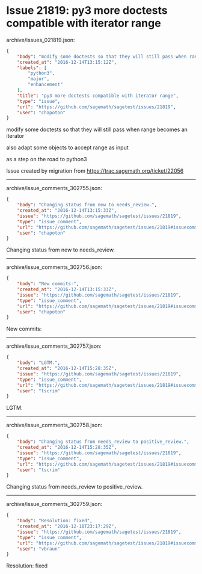 # Issue 21819: py3 more doctests compatible with iterator range

archive/issues_021819.json:
```json
{
    "body": "modify some doctests so that they will still pass when range becomes an iterator\n\nalso adapt some objects to accept range as input\n\nas a step on the road to python3\n\nIssue created by migration from https://trac.sagemath.org/ticket/22056\n\n",
    "created_at": "2016-12-14T13:15:12Z",
    "labels": [
        "python3",
        "major",
        "enhancement"
    ],
    "title": "py3 more doctests compatible with iterator range",
    "type": "issue",
    "url": "https://github.com/sagemath/sagetest/issues/21819",
    "user": "chapoton"
}
```
modify some doctests so that they will still pass when range becomes an iterator

also adapt some objects to accept range as input

as a step on the road to python3

Issue created by migration from https://trac.sagemath.org/ticket/22056





---

archive/issue_comments_302755.json:
```json
{
    "body": "Changing status from new to needs_review.",
    "created_at": "2016-12-14T13:15:33Z",
    "issue": "https://github.com/sagemath/sagetest/issues/21819",
    "type": "issue_comment",
    "url": "https://github.com/sagemath/sagetest/issues/21819#issuecomment-302755",
    "user": "chapoton"
}
```

Changing status from new to needs_review.



---

archive/issue_comments_302756.json:
```json
{
    "body": "New commits:",
    "created_at": "2016-12-14T13:15:33Z",
    "issue": "https://github.com/sagemath/sagetest/issues/21819",
    "type": "issue_comment",
    "url": "https://github.com/sagemath/sagetest/issues/21819#issuecomment-302756",
    "user": "chapoton"
}
```

New commits:



---

archive/issue_comments_302757.json:
```json
{
    "body": "LGTM.",
    "created_at": "2016-12-14T15:28:35Z",
    "issue": "https://github.com/sagemath/sagetest/issues/21819",
    "type": "issue_comment",
    "url": "https://github.com/sagemath/sagetest/issues/21819#issuecomment-302757",
    "user": "tscrim"
}
```

LGTM.



---

archive/issue_comments_302758.json:
```json
{
    "body": "Changing status from needs_review to positive_review.",
    "created_at": "2016-12-14T15:28:35Z",
    "issue": "https://github.com/sagemath/sagetest/issues/21819",
    "type": "issue_comment",
    "url": "https://github.com/sagemath/sagetest/issues/21819#issuecomment-302758",
    "user": "tscrim"
}
```

Changing status from needs_review to positive_review.



---

archive/issue_comments_302759.json:
```json
{
    "body": "Resolution: fixed",
    "created_at": "2016-12-18T23:17:29Z",
    "issue": "https://github.com/sagemath/sagetest/issues/21819",
    "type": "issue_comment",
    "url": "https://github.com/sagemath/sagetest/issues/21819#issuecomment-302759",
    "user": "vbraun"
}
```

Resolution: fixed
